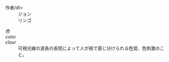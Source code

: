 <dl> <dt>作者/dt> <dd>ジョン</dd> <dd>リンゴ</dd> </dl> <dl> <dt lang="ja"><dfn>色</dfn></dt> <dt lang="en-US"><dfn>color</dfn></dt> <dt lang="en-GB"><dfn>clour</dfn></dt> <dd>可視光線の波長の長短によって人が視で感じ分けられる色覚、色刺激のこと。</dd> </dl>
